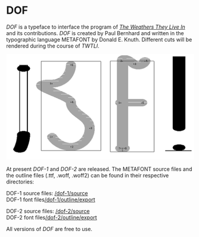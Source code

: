 # DOF

_DOF_ is a typeface to interface the program of _[The Weathers They Live In](http://twtli.nicolaarthen.com)_ and its contributions. _DOF_ is created by Paul Bernhard and written in the typographic language METAFONT by Donald E. Knuth. Different cuts will be rendered during the course of _TWTLI_. 

![First DOF Specimen](/specimen/specimen_01.png?raw=true "First DOF Specimen")

At present _DOF-1_ and _DOF-2_ are released. The METAFONT source files and the outline files (.ttf, .woff, .woff2) can be found in their respective directories:

DOF-1 source files: [/dof-1/source](/DOF-1/source)  
DOF-1 font files[/dof-1/outline/export](/DOF-1/outline/Export)

DOF-2 source files: [/dof-2/source](/DOF-1/source)  
DOF-2 font files[/dof-2/outline/export](/DOF-1/outline/Export)

All versions of _DOF_ are free to use.
